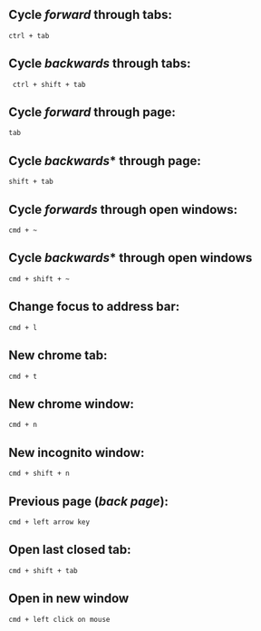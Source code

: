 ## Cycle ***forward*** through tabs:
    ctrl + tab

## Cycle ***backwards*** through tabs:
     ctrl + shift + tab

## Cycle ***forward*** through page:
    tab

## Cycle ***backwards**** through page:
    shift + tab

## Cycle ***forwards*** through **open** windows:
    cmd + ~

## Cycle ***backwards**** through **open** windows
    cmd + shift + ~

## Change focus to address bar:
    cmd + l

## New chrome tab:
    cmd + t

## New chrome window:
    cmd + n

## New incognito window:
    cmd + shift + n

## Previous page (***back page***):
    cmd + left arrow key

## Open last closed tab:
    cmd + shift + tab

## Open in new window
    cmd + left click on mouse